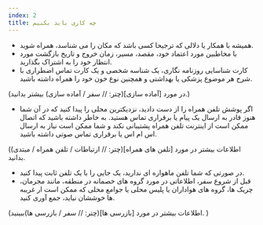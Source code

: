 ```yaml
---
index: 2
title: چه کاری باید بکنیم
---
```

* همیشه با همکار یا دلالی که ترجیحا کسی باشد که مکان را می شناسد، همراه شوید.
* با مخاطبین مورد اعتماد خود، مقصد، مسیر، زمان خروج و تاریخ بازگشت مورد انتظار خود را به اشتراک بگذارید.
* کارت شناسایی روزنامه نگاری، یک شناسه شخصی و یک کارت تماس اضطراری با شرح هر موضوع پزشکی یا بهداشتی و همچنین نوع خون خود را همراه داشته باشید.

(در مورد [آماده سازی](چتر: // سفر / آماده سازی) بیشتر بدانید.)

* اگر پوشش تلفن همراه را از دست دادید، نزدیکترین محلی را پیدا کنید که در آن شما هنوز قادر به ارسال یک پیام یا برقراری تماس هستید. به خاطر داشته باشید که اتصال ممکن است از اینترنت تلفن همراه پشتیبانی نکند و شما ممکن است نیاز به ارسال اس ام اس یا برقراری تماس صوتی داشته باشید.

(اطلاعات بیشتر در مورد [تلفن های همراه](چتر: // ارتباطات / تلفن همراه / مبتدی) بدانید.

* در صورتی که شما تلفن ماهواره ای ندارید، یک جایی را با یک تلفن ثابت پیدا کنید.
* قبل از شروع سفر، اطلاعاتی در مورد گروه های خصمانه در منطقه، مانند مجرمان، چریک ها، گروه های هواداران یا پلیس محلی یا جوامع محلی که ممکن است ار غریبه ها خوششان نیاید، جمع آوری کنید.

(اطلاعات بیشتر در مورد [بازرسی ها](چتر: // سفر / بازرسی ها)ببینید. )